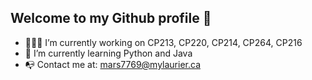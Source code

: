 ## Welcome to my Github profile 👋

- 👨🏼‍🏭 I’m currently working on CP213, CP220, CP214, CP264, CP216
- 📖 I’m currently learning Python and Java
- 📭 Contact me at: mars7769@mylaurier.ca
